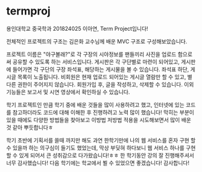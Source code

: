 # termproj

용인대학교 중국학과 201824025 이아연, Term Project입니다!

전체적인 프로젝트의 구조는 김은화 교수님께 배운 MVC 구조로 구성해보았습니다.

프로젝트 이름은 "야구볼래?"로 각 구장의 시야정보를 팬들끼리 사진을 업로드 함으로써 공유할 수 있도록 하는 서비스입니다.
게시판은 각 구단별로 마련이 되어있고, 게시판에 들어가면 각 구단의 구장 좌석표, 해당하는 게시물을 볼 수 있습니다.
좌석표 하단, 게시글 목록이 노출됩니다.
비회원은 현재 업로드 되어있는 게시글 열람만 할 수 있고, 별다른 권한이 주어지지 않습니다.
회원가입 후, 글을 작성하고, 삭제할 수 있습니다.
이외 기능들은 보고서 및 시연 영상에서 확인하실 수 있습니다.

학기 프로젝트인 만큼 학기 중에 배운 것들을 많이 사용하려고 했고,
인터넷에 있는 코드를 참고하더라도 코드에 대해 이해한 후 진행하려고 노력 많이 했습니다!
막히는 부분이 있을 때에도 다양한 방법들을 찾아보고 이방법 저방법 적용을 시도해보면서 많이 배운 것 같아 뿌듯합니다ㅎ

학기 초반에 기획서를 쓸때 까지만 해도 과연 한학기만에 나의 웹 서비스를 혼자 구현 할 수 있을까 하는 의구심이 들기도 했었는데,
막상 부딪혀 하다보니 웹 서비스 하나를 구현할 수 있게 되어서 큰 성취감으로 다가왔습니다!ㅎㅎ
한 학기동안 강의 잘 진행해주셔서 너무 감사했습니다!
다음 학기에는 학교에서 뵐 수 있었으면 좋겠습니다! 감사합니다!
